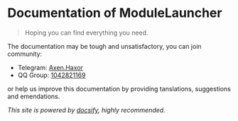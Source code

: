 # Documentation of ModuleLauncher

> Hoping you can find everything you need.

The documentation may be tough and unsatisfactory, you can join community:

- Telegram: [Axen.Haxor](https://t.me/axenhaxor)
- QQ Group: [1042821169](https://jq.qq.com/?_wv=1027&k=gdWqppEO)

or help us improve this documentation by providing tanslations, suggestions and emendations.

*This site is powered by [docsify](https://docsify.js.org), highly recommended.*